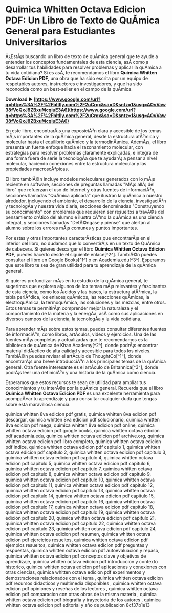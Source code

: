 # Quimica Whitten Octava Edicion PDF: Un Libro de Texto de QuÃ­mica General para Estudiantes Universitarios
  
Â¿EstÃ¡s buscando un libro de texto de quÃ­mica general que te ayude a entender los conceptos fundamentales de esta ciencia, asÃ­ como a desarrollar tus habilidades para resolver problemas y aplicar la quÃ­mica a tu vida cotidiana? Si es asÃ­, te recomendamos el libro **Quimica Whitten Octava Edicion PDF**, una obra que ha sido escrita por un equipo de respetables autores, instructores e investigadores, y que ha sido reconocida como un best-seller en el campo de la quÃ­mica.
 
**Download ► [https://www.google.com/url?q=https%3A%2F%2Fbltlly.com%2F2uCrqx&sa=D&sntz=1&usg=AOvVaw38fVoQxJ8ZBxuMcqiuE3A6](https://www.google.com/url?q=https%3A%2F%2Fbltlly.com%2F2uCrqx&sa=D&sntz=1&usg=AOvVaw38fVoQxJ8ZBxuMcqiuE3A6)**


  
En este libro, encontrarÃ¡s una exposiciÃ³n clara y accesible de los temas mÃ¡s importantes de la quÃ­mica general, desde la estructura atÃ³mica y molecular hasta el equilibrio quÃ­mico y la termodinÃ¡mica. AdemÃ¡s, el libro presenta un fuerte enfoque hacia el razonamiento molecular, con estrategias para resolver problemas claramente explicadas, e integra de una forma fuera de serie la tecnologÃ­a que te ayudarÃ¡ a pensar a nivel molecular, haciendo conexiones entre la estructura molecular y las propiedades macroscÃ³picas.
  
El libro tambiÃ©n incluye modelos moleculares generados con lo mÃ¡s reciente en software, secciones de preguntas llamadas "MÃ¡s allÃ¡ del libro" que refuerzan el uso de Internet y otras fuentes de informaciÃ³n, secciones llamadas "QuÃ­mica aplicada" que ilustran la quÃ­mica a nuestro alrededor, incluyendo el ambiente, el desarrollo de la ciencia, investigaciÃ³n y tecnologÃ­a y nuestra vida diaria, secciones denominadas "Construyendo su conocimiento" con problemas que requieren ser resueltos a travÃ©s del pensamiento crÃ­tico del alumno e ilustra cÃ³mo la quÃ­mica es una ciencia integral, y secciones llamadas "DetÃ©ngase y piense" que alertan al alumno sobre los errores mÃ¡s comunes y puntos importantes.
  
Por estas y otras importantes caracterÃ­sticas que encontrarÃ¡s en el interior del libro, no dudamos que lo convertirÃ¡s en un texto de QuÃ­mica de cabecera. Si quieres descargar el libro **Quimica Whitten Octava Edicion PDF**, puedes hacerlo desde el siguiente enlace[^2^]. TambiÃ©n puedes consultar el libro en Google Books[^1^] o en Academia.edu[^3^]. Esperamos que este libro te sea de gran utilidad para tu aprendizaje de la quÃ­mica general.
  
Si quieres profundizar mÃ¡s en tu estudio de la quÃ­mica general, te sugerimos que explores algunos de los temas mÃ¡s relevantes y fascinantes de esta ciencia, como los Ã¡cidos y las bases, la estructura atÃ³mica, la tabla periÃ³dica, los enlaces quÃ­micos, las reacciones quÃ­micas, la electroquÃ­mica, la termoquÃ­mica, las soluciones y las mezclas, entre otros. Estos temas te permitirÃ¡n comprender mejor la naturaleza y el comportamiento de la materia y la energÃ­a, asÃ­ como sus aplicaciones en diversos campos de la ciencia, la tecnologÃ­a y la vida cotidiana.
  
Para aprender mÃ¡s sobre estos temas, puedes consultar diferentes fuentes de informaciÃ³n, como libros, artÃ­culos, videos y ejercicios. Una de las fuentes mÃ¡s completas y actualizadas que te recomendamos es la biblioteca de quÃ­mica de Khan Academy[^2^], donde podrÃ¡s encontrar material didÃ¡ctico de alta calidad y accesible para todos los niveles. TambiÃ©n puedes revisar el artÃ­culo de ThoughtCo[^1^], donde encontrarÃ¡s una breve introducciÃ³n a los principales temas de la quÃ­mica general. Otra fuente interesante es el artÃ­culo de Britannica[^3^], donde podrÃ¡s leer una definiciÃ³n y una historia de la quÃ­mica como ciencia.
  
Esperamos que estos recursos te sean de utilidad para ampliar tus conocimientos y tu interÃ©s por la quÃ­mica general. Recuerda que el libro **Quimica Whitten Octava Edicion PDF** es una excelente herramienta para acompaÃ±ar tu aprendizaje y para consultar cualquier duda que tengas sobre esta maravillosa ciencia.
 
quimica whitten 8va edicion pdf gratis,  quimica whitten 8va edicion pdf descargar,  quimica whitten 8va edicion pdf solucionario,  quimica whitten 8va edicion pdf mega,  quimica whitten 8va edicion pdf online,  quimica whitten octava edicion pdf google books,  quimica whitten octava edicion pdf academia.edu,  quimica whitten octava edicion pdf archive.org,  quimica whitten octava edicion pdf libro completo,  quimica whitten octava edicion pdf indice,  quimica whitten octava edicion pdf capitulo 1,  quimica whitten octava edicion pdf capitulo 2,  quimica whitten octava edicion pdf capitulo 3,  quimica whitten octava edicion pdf capitulo 4,  quimica whitten octava edicion pdf capitulo 5,  quimica whitten octava edicion pdf capitulo 6,  quimica whitten octava edicion pdf capitulo 7,  quimica whitten octava edicion pdf capitulo 8,  quimica whitten octava edicion pdf capitulo 9,  quimica whitten octava edicion pdf capitulo 10,  quimica whitten octava edicion pdf capitulo 11,  quimica whitten octava edicion pdf capitulo 12,  quimica whitten octava edicion pdf capitulo 13,  quimica whitten octava edicion pdf capitulo 14,  quimica whitten octava edicion pdf capitulo 15,  quimica whitten octava edicion pdf capitulo 16,  quimica whitten octava edicion pdf capitulo 17,  quimica whitten octava edicion pdf capitulo 18,  quimica whitten octava edicion pdf capitulo 19,  quimica whitten octava edicion pdf capitulo 20,  quimica whitten octava edicion pdf capitulo 21,  quimica whitten octava edicion pdf capitulo 22,  quimica whitten octava edicion pdf capitulo 23,  quimica whitten octava edicion pdf capitulo 24,  quimica whitten octava edicion pdf resumen,  quimica whitten octava edicion pdf ejercicios resueltos,  quimica whitten octava edicion pdf ejemplos resueltos,  quimica whitten octava edicion pdf preguntas y respuestas,  quimica whitten octava edicion pdf autoevaluacion y repaso,  quimica whitten octava edicion pdf conceptos clave y objetivos de aprendizaje,  quimica whitten octava edicion pdf introduccion y contexto historico,  quimica whitten octava edicion pdf aplicaciones y conexiones con otras ciencias,  quimica whitten octava edicion pdf experimentos y demostraciones relacionados con el tema ,  quimica whitten octava edicion pdf recursos didacticos y multimedia disponibles ,  quimica whitten octava edicion pdf opiniones y reseñas de los lectores ,  quimica whitten octava edicion pdf comparacion con otras obras de la misma materia ,  quimica whitten octava edicion pdf biografia y trayectoria de los autores ,  quimica whitten octava edicion pdf editorial y año de publicacion
 8cf37b1e13
 
